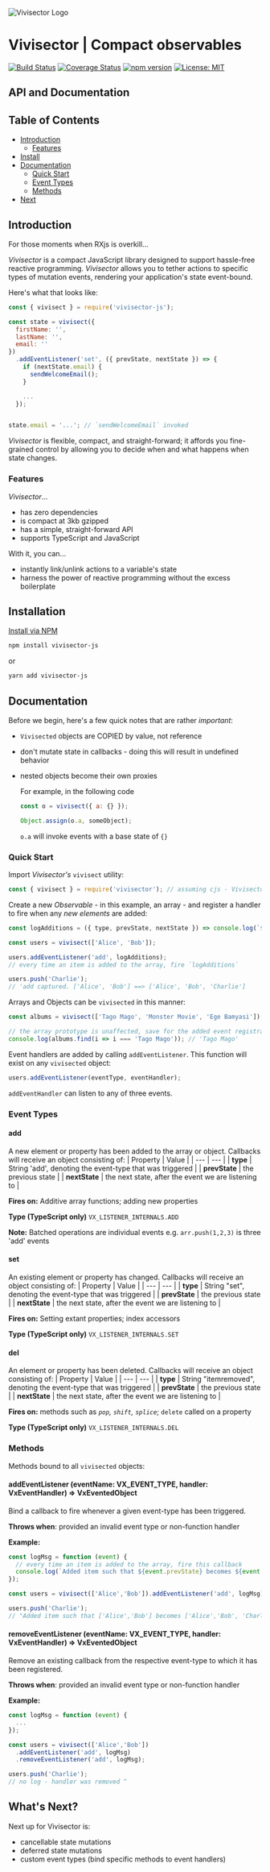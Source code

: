 ![Vivisector Logo](/docs/vx.png)

# Vivisector | Compact observables

[![Build Status](https://travis-ci.com/MatthewZito/vivisector.svg?branch=master)](https://travis-ci.com/MatthewZito/vivisector)
[![Coverage Status](https://coveralls.io/repos/github/MatthewZito/vivisector/badge.svg?branch=master)](https://coveralls.io/github/MatthewZito/vivisector?branch=master)
[![npm version](https://badge.fury.io/js/vivisector.svg)](https://badge.fury.io/js/vivisector)
[![License: MIT](https://img.shields.io/badge/License-MIT-yellow.svg)](https://opensource.org/licenses/MIT)

## API and Documentation

## Table of Contents

- [Introduction](#intro)
  - [Features](#feat)
- [Install](#install)
- [Documentation](#docs)
  - [Quick Start](#quick)
  - [Event Types](#evtypes)
  - [Methods](#methods)
- [Next](#next)

## <a name="intro"></a> Introduction

For those moments when RXjs is overkill...

*Vivisector* is a compact JavaScript library designed to support hassle-free reactive programming. *Vivisector* allows you to tether actions to specific types of mutation events, rendering your application's state event-bound.

Here's what that looks like:

```js
const { vivisect } = require('vivisector-js');

const state = vivisect({
  firstName: '',
  lastName: '',
  email: ''
})
  .addEventListener('set', ({ prevState, nextState }) => {
    if (nextState.email) {
      sendWelcomeEmail();
    }

    ...
  });


state.email = '...'; // `sendWelcomeEmail` invoked
```

*Vivisector* is flexible, compact, and straight-forward; it affords you fine-grained control by allowing you to decide when and what happens when state changes.

### <a name="feat"></a> Features

*Vivisector*...

- has zero dependencies
- is compact at 3kb gzipped
- has a simple, straight-forward API
- supports TypeScript and JavaScript

With it, you can...

- instantly link/unlink actions to a variable's state
- harness the power of reactive programming without the excess boilerplate

## <a name="install"></a> Installation

[Install via NPM](https://www.npmjs.com/package/vivisector)

```bash
npm install vivisector-js
```

or

```bash
yarn add vivisector-js
```

## <a name="docs"></a> Documentation

Before we begin, here's a few quick notes that are rather *important*:

- `Vivisected` objects are COPIED by value, not reference
- don't mutate state in callbacks - doing this will result in undefined behavior
- nested objects become their own proxies

  For example, in the following code

  ```js
  const o = vivisect({ a: {} });

  Object.assign(o.a, someObject);
  ```

  `o.a` will invoke events with a base state of `{}`

### <a name="quick"></a> Quick Start

Import *Vivisector's* `vivisect` utility:

```js
const { vivisect } = require('vivisector'); // assuming cjs - Vivisector supports esm, too
```

Create a new *Observable* - in this example, an array - and register a handler to fire when any *new elements* are added:

```js
const logAdditions = ({ type, prevState, nextState }) => console.log(`${type} captured. ${prevState} ==> ${nextState}`);

const users = vivisect(['Alice', 'Bob']);

users.addEventListener('add', logAdditions);
// every time an item is added to the array, fire `logAdditions`

users.push('Charlie');
// 'add captured. ['Alice', 'Bob'] ==> ['Alice', 'Bob', 'Charlie']
```

Arrays and Objects can be `vivisected` in this manner:

```js
const albums = vivisect(['Tago Mago', 'Monster Movie', 'Ege Bamyasi']);
```

```js
// the array prototype is unaffected, save for the added event registrars
console.log(albums.find(i => i === 'Tago Mago')); // 'Tago Mago'
```

Event handlers are added by calling `addEventListener`. This function will exist on any `vivisected` object:

```js
users.addEventListener(eventType, eventHandler);
```

`addEventHandler` can listen to any of three events.

### <a name="evtypes"></a> Event Types

#### add

A new element or property has been added to the array or object. Callbacks will receive an object consisting of:
| Property | Value |
| --- | --- |
| **type** | String 'add', denoting the event-type that was triggered |
| **prevState** | the previous state |
| **nextState** | the next state, after the event we are listening to |

**Fires on:** Additive array functions; adding new properties

**Type (TypeScript only)** `VX_LISTENER_INTERNALS.ADD`

**Note:** Batched operations are individual events e.g. `arr.push(1,2,3)` is three 'add' events

#### set

An existing element or property has changed. Callbacks will receive an object consisting of:
| Property | Value |
| --- | --- |
| **type** | String "set", denoting the event-type that was triggered |
| **prevState** | the previous state |
| **nextState** | the next state, after the event we are listening to |

**Fires on:** Setting extant properties; index accessors

**Type (TypeScript only)** `VX_LISTENER_INTERNALS.SET`

#### del

An element or property has been deleted. Callbacks will receive an object consisting of:
| Property | Value |
| --- | --- |
| **type** | String "itemremoved", denoting the event-type that was triggered |
| **prevState** | the previous state |
| **nextState** | the next state, after the event we are listening to |

**Fires on:** methods such as *`pop`, `shift`, `splice`*; `delete` called on a property

**Type (TypeScript only)** `VX_LISTENER_INTERNALS.DEL`

### <a name="methods"></a> Methods

Methods bound to all `vivisected` objects:

#### addEventListener (eventName: VX_EVENT_TYPE, handler: VxEventHandler) => VxEventedObject

Bind a callback to fire whenever a given event-type has been triggered.

**Throws when**: provided an invalid event type or non-function handler

**Example:**

```js
const logMsg = function (event) {
  // every time an item is added to the array, fire this callback
  console.log(`Added item such that ${event.prevState} becomes ${event.nextState}`);
});

const users = vivisect(['Alice','Bob']).addEventListener('add', logMsg);

users.push('Charlie');
// "Added item such that ['Alice','Bob'] becomes ['Alice','Bob', 'Charlie']"
```

#### removeEventListener (eventName: VX_EVENT_TYPE, handler: VxEventHandler) => VxEventedObject

Remove an existing callback from the respective event-type to which it has been registered.

**Throws when**: provided an invalid event type or non-function handler

**Example:**

```js
const logMsg = function (event) {
  ...
});

const users = vivisect(['Alice','Bob'])
  .addEventListener('add', logMsg)
  .removeEventListener('add', logMsg);

users.push('Charlie');
// no log - handler was removed ^
```

## <a name="next"></a> What's Next?

Next up for Vivisector is:

- cancellable state mutations
- deferred state mutations
- custom event types (bind specific methods to event handlers)
